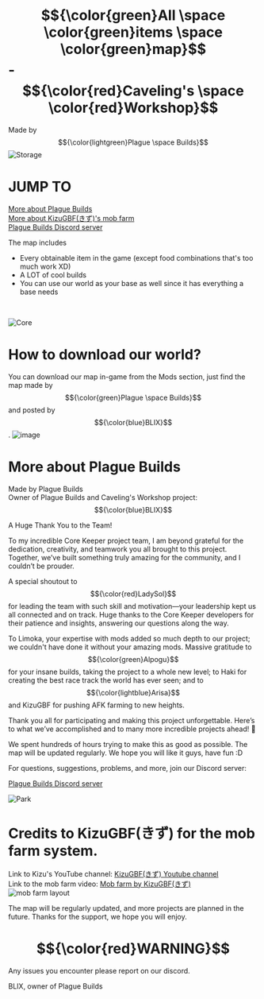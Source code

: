 # $${\color{green}All \space \color{green}items \space \color{green}map}$$ - $${\color{red}Caveling's \space \color{red}Workshop}$$
Made by $${\color{lightgreen}Plague \space Builds}$$
<img>![Storage](https://github.com/user-attachments/assets/ea1e32c3-80b1-42f8-b2ff-de7d82c10213)

# JUMP TO
<a href=https://github.com/PlagueBuilds/All-items-map/blob/main/README.md#more-about-plague-builds title="More about Plague Builds">More about Plague Builds</a><br>
<a href=https://github.com/PlagueBuilds/All-items-map/blob/main/README.md#credits-to-kizugbfきず-for-the-mob-farm-system>More about KizuGBF(きず)'s mob farm</a><br>
<a href=https://discord.gg/GCd3JTMDHc>Plague Builds Discord server</a><br>

The map includes
<ul>
  <li>Every obtainable item in the game (except food combinations that's too much work XD)</li>
  <li>A LOT of cool builds</li>
  <li>You can use our world as your base as well since it has everything a base needs</li>
</ul><br>

<img>![Core](https://github.com/user-attachments/assets/cbfa827a-2184-4a72-a4cb-1ebece0e772f)<br>

# How to download our world?

You can download our map in-game from the Mods section, just find the map made by $${\color{green}Plague \space Builds}$$ and posted by $${\color{blue}BLIX}$$.
<img>![image](https://github.com/user-attachments/assets/a964f9f6-895b-4a2f-a215-5bf94ced590a)

# More about Plague Builds

Made by Plague Builds <br>
Owner of Plague Builds and Caveling's Workshop project: $${\color{blue}BLIX}$$

A Huge Thank You to the Team!

To my incredible Core Keeper project team, I am beyond grateful for the dedication, creativity, and teamwork you all brought to this project. 
Together, we’ve built something truly amazing for the community, and I couldn’t be prouder.

A special shoutout to $${\color{red}LadySol}$$ for leading the team with such skill and motivation—your leadership kept us all connected and on track. 
Huge thanks to the Core Keeper developers for their patience and insights, answering our questions along the way.

To Limoka, your expertise with mods added so much depth to our project; we couldn't have done it without your amazing mods. 
Massive gratitude to $${\color{green}Alpogu}$$ for your insane builds, taking the project to a whole new level; 
to Haki for creating the best race track the world has ever seen; 
and to $${\color{lightblue}Arisa}$$ and KizuGBF for pushing AFK farming to new heights.

Thank you all for participating and making this project unforgettable. 
Here’s to what we’ve accomplished and to many more incredible projects ahead! 🌟

We spent hundreds of hours trying to make this as good as possible. The map will be updated regularly. We hope you will like it guys, have fun :D

For questions, suggestions, problems, and more, join our Discord server:

<a href=https://discord.gg/9YXPrPcK>Plague Builds Discord server</a><br>

<img>![Park](https://github.com/user-attachments/assets/68434252-f49a-4a7b-b8f0-9d10e2bc96e6)<br>

# Credits to KizuGBF(きず) for the mob farm system.<br>
Link to Kizu's YouTube channel: <a href="https://www.youtube.com/@KizuGBF">KizuGBF(きず) Youtube channel</a><br>
Link to the mob farm video: <a href="https://www.youtube.com/watch?v=loBK7KTFkdM"> Mob farm by KizuGBF(きず)</a><br>
![mob farm layout](https://user-images.githubusercontent.com/124402987/217102478-7d51505e-6a4c-49a6-b088-f1f65d08f8fa.jpg)<br>

The map will be regularly updated, and more projects are planned in the future. Thanks for the support, we hope you will enjoy.<br>

# $${\color{red}WARNING}$$
Any issues you encounter please report on our discord.<br>

BLIX, owner of Plague Builds
